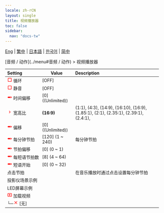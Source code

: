 ```yaml
---
locale: zh-rCN
layout: single
title: 视频播放器
toc: false
sidebar:
  nav: "docs-tw"
---
```

[Eng](/dancexr/menu/2025.4/motion/video_player) | [繁中](/tw/dancexr/menu/2025.4/motion/video_player) | [日本語](/jp/dancexr/menu/2025.4/motion/video_player) | [한국어](/kr/dancexr/menu/2025.4/motion/video_player) | [简中](/zh/dancexr/menu/2025.4/motion/video_player)

[音频 / 动作](../menu#音频 / 动作) > 视频播放器



| Setting | Value | Description |
| :--- | --- | :--- |
|<nobr><img src="/images/icon/ic_check_off.png" alt="check off icon"/> 循环</nobr>| [OFF] | 
|<nobr><img src="/images/icon/ic_check_off.png" alt="check off icon"/> 静音</nobr>| [OFF] | 
|<nobr><img src="/images/icon/ic_slider.png" alt="slider icon"/> 时间偏移</nobr>| [0] ((Unlimited)) | 
|<nobr><img src="/images/icon/ic_chevron.png" alt="chevron icon"/> 宽高比</nobr>| **(16:9)** | (1:1), (4:3), (14:9), (16:10), (16:9), (1.85:1), (2:1), (2.35:1), (2.39:1), (2.4:1),  |
|<nobr><img src="/images/icon/ic_slider.png" alt="slider icon"/> 偏移</nobr>| [0] ((Unlimited)) | 
|<nobr><img src="/images/icon/ic_slider.png" alt="slider icon"/> 每分钟节拍</nobr>| [120] (1 ~ 240) | 每分钟节拍
|<nobr><img src="/images/icon/ic_slider.png" alt="slider icon"/> 节拍偏移</nobr>| [0] (0 ~ 1) | 
|<nobr><img src="/images/icon/ic_slider.png" alt="slider icon"/> 每短语节拍数</nobr>| [8] (4 ~ 64) | 
|<nobr><img src="/images/icon/ic_slider.png" alt="slider icon"/> 短语开始</nobr>| [0] (0 ~ 32) | 
|<nobr> 点击节拍</nobr>|| 在音乐播放时通过点击设置每分钟节拍
|<nobr> 投影仪场景示例</nobr>|| 
|<nobr> LED屏幕示例</nobr>|| 
|<nobr><img src="/images/icon/ic_video.png" alt="video icon"/> 加载视频</nobr>|| 
|<nobr>└─<img src="/images/icon/ic_close.png" alt="close icon"/> [无]</nobr>|| 
